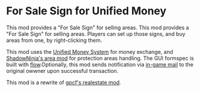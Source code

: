 # For Sale Sign for Unified Money

This mod provides a "For Sale Sign" for selling areas. This mod provides a "For Sale Sign" for selling areas. Players can set up those signs, and buy areas from one, by right-clicking them.

This mod uses the [Unified Money System](https://content.minetest.net/packages/Emojiminetest/unified_money/) for money exchange, and [ShadowNinja's area mod](https://content.minetest.net/packages/ShadowNinja/areas/) for protection areas handling. The GUI formspec is built with [flow](https://content.minetest.net/packages/luk3yx/flow/).Optionally, this mod sends notification via [in-game mail](https://content.minetest.net/packages/mt-mods/mail/) to the original owwner upon successful transaction.

This mod is a rewrite of [gpcf's realestate mod](https://forum.minetest.net/viewtopic.php?p=390335#p390335).
